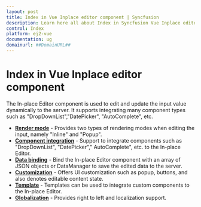 ```yaml
---
layout: post
title: Index in Vue Inplace editor component | Syncfusion
description: Learn here all about Index in Syncfusion Vue Inplace editor component of Syncfusion Essential JS 2 and more.
control: Index 
platform: ej2-vue
documentation: ug
domainurl: ##DomainURL##
---
```


# Index in Vue Inplace editor component

The In-place Editor component is used to edit and update the input value dynamically to the server. It supports integrating many component types such as "DropDownList","DatePicker", "AutoComplete", etc.

* **[Render mode](./configuration/)** - Provides two types of rendering modes when editing the input, namely "Inline" and "Popup".
* **[Component integration](./components/)** - Support to integrate components such as "DropDownList", "DatePicker"," AutoComplete", etc. to the In-place Editor.
* **[Data binding](./data-binding/)**  - Bind the In-place Editor component with an array of JSON objects or DataManager to save the edited data to the server.
* **[Customization](./buttons/)**  - Offers UI customization such as popup, buttons, and also denotes editable content state.
* **[Template](./integration/)**  - Templates can be used to integrate custom components to the In-place Editor.
* **[Globalization](./localization/)**  - Provides right to left and localization support.